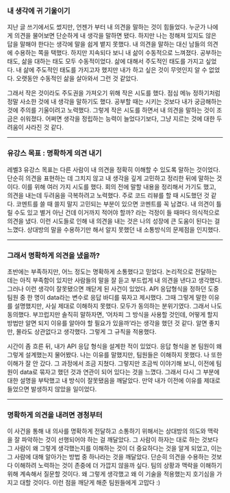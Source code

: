### 내 생각에 귀 기울이기
 지난 글 쓰기에서도 썼지만, 언젠가 부터 내 의견을 말하는 것이 힘들었다. 
누군가 나에게 의견을 물어보면 단순하게 내 생각을 말하면 됐다. 
하지만 나는 정해져 있지도 않은 답을 말해야 한다는 생각에 말을 쉽게 뱉지 못했다. 
내 의견을 말하는 대신 남들의 의견에 수용하는 쪽을 택했다. 하지만 지속되다 보니 내 삶이 수동적으로 느껴졌다.
공부하는 태도, 삶을 대하는 태도 모두 수동적이었다. 삶에 대해서 주도적인 태도를 가지고 싶었다. 
내 삶에 주도적인 태도를 가지고자 했지만 내가 하고 싶은 것이 무엇인지 알 수 없었다. 
오랫동안 수동적인 삶을 살아와서 그런 것 같았다. 

 그래서 작은 것이라도 주도권을 가져오기 위해 작은 시도를 했다. 
점심 메뉴 정하기처럼 정말 사소한 것에 내 생각을 말하기도 했다. 
공부할 때는 시키는 것보다 내가 궁금해하는 것에 주의를 기울이려고 노력했다. 
그렇게 작은 시도를 하면서 내 의견을 말하는 것이 조금은 쉬워졌다.
어쩌면 생각을 정립하는 능력이 늘었다기보다, 그냥 지르는 것에 대한 두려움이 사라진 것 같다. 

---

### 유강스 목표 : 명확하게 의견 내기
 레벨3 유강스 목표는 다른 사람이 내 의견을 정확히 이해할 수 있도록 말하는 것이었다. 
단순히 의견을 표현하는 데 그치지 않고 내 생각을 깊게 고민하고 정리한 뒤에 말하는 것이다. 
이를 위해 여러 가지 시도를 했다. 회의 전에 말할 내용을 정리해서 가기도 했고, 의견을 내는데 두려움을 극복하려고 노력했다. 
주로 코드 리뷰를 할 때 시도했던 것 같다. 코멘트를 쓸 때 쓸지 말지 고민되는 부분이 있으면 코멘트를 꼭 남겼다. 
내 의견이 틀릴 수도 있고 별거 아닌 건데 이거까지 적어야 할까? 라는 걱정이 들 때마다 의식적으로 의견을 냈다. 
이런 시도들로 인해 내 의견을 내는 것은 나의 성장에 큰 도움이 된다는 걸 느꼈다. 
상대방의 말을 수용하기만 해서 알지 못했던 내 소통방식의 문제점을 인지했다.

---

### 그래서 명확하게 의견을 냈을까?
 초반에는 부족하지만, 어느 정도는 명확하게 소통했다고 믿었다. 
논리적으로 전달하는 데는 아직 부족함이 있지만 사람들의 말을 잘 듣고 부드럽게 내 의견을 낸다고 생각했다. 
그러나 이런 생각이 잘못됐으면 깨닫게 된 사건이 있었다.
API 응답형식을 정하던 도중 팀원 중 한 명이 data라는 변수로 응답 바디를 묶자고 제시했다. 
그때 그렇게 말한 이유를 설명했지만, 사실 제대로 이해하지 못했다. 모두가 동의하는 분위기였다. 그래서 나도 동의했다. 
부끄럽지만 솔직히 말하자면, ‘어차피 그 방식을 사용할 것인데, 어떻게 할지 방법만 알면 되지 이유를 알아야 할 필요가 있을까’라는 생각을 했던 것 같다. 
알면 좋지만, 몰라도 상관없다고 생각했다. 그렇게 그 규칙을 적용했다.

 시간이 좀 흐른 뒤, 내가 API 응답 형식을 설계한 적이 있었다. 
응답 형식을 본 팀원이 왜 그렇게 설계했는지 물어봤다. 
나는 이유를 말했지만, 팀원들은 이해하지 못했다. 나 또한 이해가 잘 안 갔다. 그 과정에서 조금 지쳤다. 
그렇지만 조금씩 이야기해 보니, 이전에 팀원이 data로 묶자고 했던 것과 연관이 되어 있다는 것을 느꼈다. 
그래서 다시 그 부분에 대한 설명을 부탁했고 내 방식이 잘못됐음을 깨달았다. 
만약 내가 이전에 이유를 제대로 들었으면 발생하지 않았을 일이었다.

---

### 명확하게 의견을 내려면 경청부터
 이 사건을 통해 내 의사를 명확하게 전달하고 소통하기 위해서는 상대방의 의도와 맥락을 잘 파악하는 것이 선행되어야 하는 걸 깨달았다. 
그 사람이 하자는 대로 하는 것보다 그 사람이 왜 그렇게 생각했는지를 이해하는 것이 더 중요하다는 것을 알게 되었고, 
이는 그 사람에 대해 알아가는 방법 중 하나라는 것을 깨달았다. 
단순히 의견을 수용하는 것보다 이해하려 노력하는 것이 존중에 더 가깝지 않을까 싶다. 
팀의 상황과 맥락을 이해하기 위해 계속해서 질문할 것이다. 
왜 그렇게 생각했고 왜 이 기술을 적용했는지 호기심을 가지고 대할 것이다. 이런 점을 깨닫게 해준 팀원들에게 고맙다 :)
